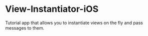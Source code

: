 View-Instantiator-iOS
=====================

Tutorial app that allows you to instantiate views on the fly and pass messages to them.
